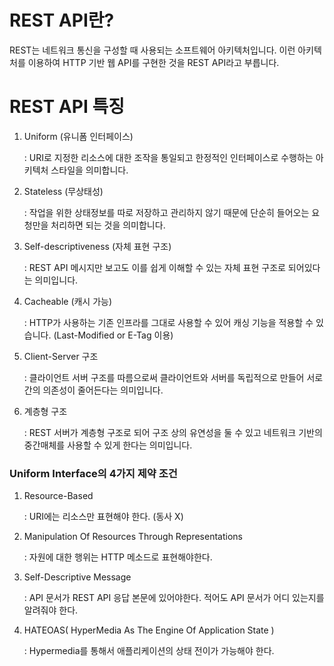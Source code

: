 # REST API란?

REST는 네트워크 통신을 구성할 때 사용되는 소프트웨어 아키텍처입니다. 이런 아키텍처를 이용하여 HTTP 기반 웹 API를 구현한 것을 REST API라고 부릅니다.

# REST API 특징

1. Uniform (유니폼 인터페이스)
    
    : URI로 지정한 리소스에 대한 조작을 통일되고 한정적인 인터페이스로 수행하는 아키텍처 스타일을 의미합니다.
    
2. Stateless (무상태성)
    
    : 작업을 위한 상태정보를 따로 저장하고 관리하지 않기 때문에 단순히 들어오는 요청만을 처리하면 되는 것을 의미합니다.
    
3. Self-descriptiveness (자체 표현 구조)
    
    : REST API 메시지만 보고도 이를 쉽게 이해할 수 있는 자체 표현 구조로 되어있다는 의미입니다.
    
4. Cacheable (캐시 가능)
    
    : HTTP가 사용하는 기존 인프라를 그대로 사용할 수 있어 캐싱 기능을 적용할 수 있습니다. (Last-Modified or E-Tag 이용)
    
5. Client-Server 구조
    
    : 클라이언트 서버 구조를 따름으로써 클라이언트와 서버를 독립적으로 만들어 서로 간의 의존성이 줄어든다는 의미입니다.
    
6. 계층형 구조
    
    : REST 서버가 계층형 구조로 되어 구조 상의 유연성을 둘 수 있고 네트워크 기반의 중간매체를 사용할 수 있게 한다는 의미입니다.
    

### Uniform Interface의 4가지 제약 조건

1. Resource-Based
    
    : URI에는 리소스만 표현해야 한다. (동사 X)
    
2. Manipulation Of Resources Through Representations
    
    : 자원에 대한 행위는 HTTP 메소드로 표현해야한다.
    
3. Self-Descriptive Message
    
    : API 문서가 REST API 응답 본문에 있어야한다. 적어도 API 문서가 어디 있는지를 알려줘야 한다.
    
4. HATEOAS( HyperMedia As The Engine Of Application State )
    
    : Hypermedia를 통해서 애플리케이션의 상태 전이가 가능해야 한다.
